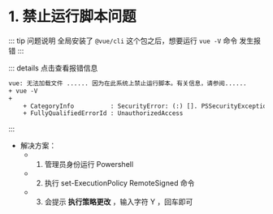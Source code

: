 # 1. 禁止运行脚本问题

::: tip 问题说明
全局安装了 `@vue/cli` 这个包之后，想要运行 `vue -V` 命令 发生报错
:::

::: details 点击查看报错信息

```xml
vue: 无法加载文件 ...... 因为在此系统上禁止运行脚本。有关信息，请参阅......
+ vue -V
+
    + CategoryInfo          : SecurityError: (:) []. PSSecurityException
    + FullyQualifiedErrorId : UnauthorizedAccess
```

:::

- 解决方案：
  - 1. 管理员身份运行 Powershell
  - 2. 执行 set-ExecutionPolicy RemoteSigned 命令
  - 3. 会提示 **执行策略更改** ，输入字符 Y ，回车即可
